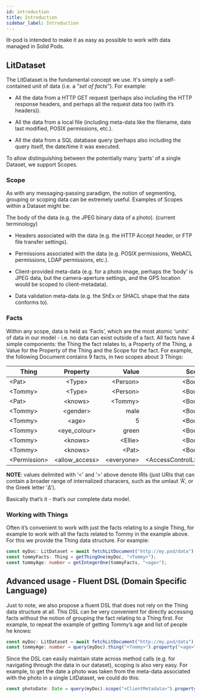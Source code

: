 ```yaml
---
id: introduction
title: Introduction
sidebar_label: Introduction
---
```


lit-pod is intended to make it as easy as possible to work with
data managed in Solid Pods.

## LitDataset

The LitDataset is the fundamental concept we use. It's simply a self-contained
unit of data (i.e. a "_set of facts_"). For example:

- All the data from a HTTP GET request (perhaps also including the HTTP response
 headers, and perhaps all the request data too (with it’s headers)).

- All the data from a local file (including meta-data like the filename, date
last modified, POSIX permissions, etc.).

- All the data from a SQL database query (perhaps also including the query
itself, the date/time it was executed.

To allow distinguishing between the potentially many ‘parts’ of a single
Dataset, we support Scopes.


### Scope

As with any messaging-passing paradigm, the notion of segmenting, grouping or
scoping data can be extremely useful. Examples of Scopes within a Dataset might
be:

The body of the data (e.g. the JPEG binary data of a photo).
 (current terminology)
 
- Headers associated with the data (e.g. the HTTP Accept header, or FTP file
transfer settings).

- Permissions associated with the data (e.g. POSIX permissions, WebACL
permissions, LDAP permissions, etc.).

- Client-provided meta-data (e.g. for a photo image, perhaps the ‘body’ is JPEG
data, but the camera-aperture settings, and the GPS location would be scoped to
client-metadata).

- Data validation meta-data (e.g. the ShEx or SHACL shape that the data conforms
to).


### Facts
Within any scope, data is held as ‘Facts’, which are the most atomic ‘units’ of
data in our model - i.e. no data can exist outside of a fact. All facts have 4
simple components: the Thing the fact relates to, a Property of the Thing, a
Value for the Property of the Thing and the Scope for the fact. For example, the
following Document contains 9 facts, in two scopes about 3 Things:

| Thing         | Property      | Value       | Scope     |
| ------------- |:-------------:| ------------:|----------:|
| <Pat\>        | <Type\>      | <Person\>  | <Body\>    |
| <Tommy\>      | <Type\>      | <Person\>  | <Body\>    |
| <Pat\>        | <knows\>      | <Tommy\>  | <Body\>    |
| <Tommy\>      | <gender\>      | male  | <Body\>    |
| <Tommy\>      | <age\>      | 5  | <Body\>    |
| <Tommy\>      | <eye_colour\>      | green  | <Body\>    |
| <Tommy\>      | <knows\>      | <Ellie\>  | <Body\>    |
| <Tommy\>      | <knows\>      | <Pat\>  | <Body\>    |
| <Permission\> | <allow_access\>      | <everyone\>  | <AccessControlList\> |


**NOTE**: values delimited with ‘<' and ’>' above denote IRIs (just URIs that
can contain a broader range of internalized characers, such as the umlaut 'Ä',
or the Greek letter 'Δ').

Basically that’s it - that’s our complete data model.


### Working with Things

Often it’s convenient to work with just the facts relating to a single Thing,
for example to work with all the facts related to Tommy in the example above.
For this we provide the Thing data structure. For example:

```typescript
const myDoc: LitDataset = await fetchLitDocument("http://my.pod/data");
const tommyFacts: Thing = getThingOne(myDoc, "<Tommy>");
const tommyAge: number = getIntegerOne(tommyFacts, "<age>");
```

## Advanced usage - Fluent DSL (Domain Specific Language)

Just to note, we also propose a fluent DSL that does not rely on the Thing data
structure at all. This DSL can be very convenient for directly accessing facts
without the notion of grouping the fact relating to a Thing first. For example,
to repeat the example of getting Tommy’s age and list of people he knows:

```typescript
const myDoc: LitDataset = await fetchLitDocument("http://my.pod/data");
const tommyAge: number = query(myDoc).thing("<Tommy>").property("<age>").asInteger.one;
```

Since the DSL can easily maintain state across method calls (e.g. for navigating
through the data in our dataset), scoping is also very easy. For example, to get
the date a photo was taken from the meta-data associated with the photo in a
single LitDataset, we could do this:

```typescript
const photoDate: Date = query(myDoc).scope("<ClientMetadata>").property("<dateTaken").value.one;
```

